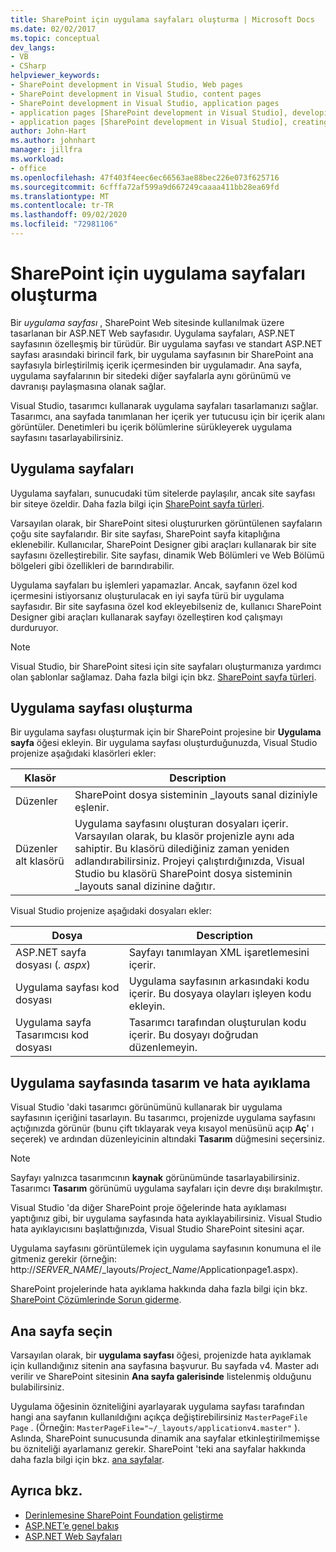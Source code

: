 ```yaml
---
title: SharePoint için uygulama sayfaları oluşturma | Microsoft Docs
ms.date: 02/02/2017
ms.topic: conceptual
dev_langs:
- VB
- CSharp
helpviewer_keywords:
- SharePoint development in Visual Studio, Web pages
- SharePoint development in Visual Studio, content pages
- SharePoint development in Visual Studio, application pages
- application pages [SharePoint development in Visual Studio], developing
- application pages [SharePoint development in Visual Studio], creating
author: John-Hart
ms.author: johnhart
manager: jillfra
ms.workload:
- office
ms.openlocfilehash: 47f403f4eec6ec66563ae88bec226e073f625716
ms.sourcegitcommit: 6cfffa72af599a9d667249caaaa411bb28ea69fd
ms.translationtype: MT
ms.contentlocale: tr-TR
ms.lasthandoff: 09/02/2020
ms.locfileid: "72981106"
---
```

# <a name="create-application-pages-for-sharepoint"></a>SharePoint için uygulama sayfaları oluşturma
  Bir *uygulama sayfası* , SharePoint Web sitesinde kullanılmak üzere tasarlanan bir ASP.NET Web sayfasıdır. Uygulama sayfaları, ASP.NET sayfasının özelleşmiş bir türüdür. Bir uygulama sayfası ve standart ASP.NET sayfası arasındaki birincil fark, bir uygulama sayfasının bir SharePoint ana sayfasıyla birleştirilmiş içerik içermesinden bir uygulamadır. Ana sayfa, uygulama sayfalarının bir sitedeki diğer sayfalarla aynı görünümü ve davranışı paylaşmasına olanak sağlar.

 Visual Studio, tasarımcı kullanarak uygulama sayfaları tasarlamanızı sağlar. Tasarımcı, ana sayfada tanımlanan her içerik yer tutucusu için bir içerik alanı görüntüler. Denetimleri bu içerik bölümlerine sürükleyerek uygulama sayfasını tasarlayabilirsiniz.

## <a name="application-pages"></a>Uygulama sayfaları
 Uygulama sayfaları, sunucudaki tüm sitelerde paylaşılır, ancak site sayfası bir siteye özeldir. Daha fazla bilgi için [SharePoint sayfa türleri](/previous-versions/office/developer/sharepoint-2010/aa979592(v=office.14)).

 Varsayılan olarak, bir SharePoint sitesi oluştururken görüntülenen sayfaların çoğu site sayfalarıdır. Bir site sayfası, SharePoint sayfa kitaplığına eklenebilir. Kullanıcılar, SharePoint Designer gibi araçları kullanarak bir site sayfasını özelleştirebilir. Site sayfası, dinamik Web Bölümleri ve Web Bölümü bölgeleri gibi özellikleri de barındırabilir.

 Uygulama sayfaları bu işlemleri yapamazlar. Ancak, sayfanın özel kod içermesini istiyorsanız oluşturulacak en iyi sayfa türü bir uygulama sayfasıdır. Bir site sayfasına özel kod ekleyebilseniz de, kullanıcı SharePoint Designer gibi araçları kullanarak sayfayı özelleştiren kod çalışmayı durduruyor.

> [!NOTE]
> Visual Studio, bir SharePoint sitesi için site sayfaları oluşturmanıza yardımcı olan şablonlar sağlamaz. Daha fazla bilgi için bkz. [SharePoint sayfa türleri](/previous-versions/office/developer/sharepoint-2010/aa979592(v=office.14)).

## <a name="create-an-application-page"></a>Uygulama sayfası oluşturma
 Bir uygulama sayfası oluşturmak için bir SharePoint projesine bir **Uygulama sayfa** öğesi ekleyin. Bir uygulama sayfası oluşturduğunuzda, Visual Studio projenize aşağıdaki klasörleri ekler:

|Klasör|Description|
|------------|-----------------|
|Düzenler|SharePoint dosya sisteminin _layouts sanal diziniyle eşlenir.|
|Düzenler alt klasörü|Uygulama sayfasını oluşturan dosyaları içerir. Varsayılan olarak, bu klasör projenizle aynı ada sahiptir. Bu klasörü dilediğiniz zaman yeniden adlandırabilirsiniz. Projeyi çalıştırdığınızda, Visual Studio bu klasörü SharePoint dosya sisteminin _layouts sanal dizinine dağıtır.|

 Visual Studio projenize aşağıdaki dosyaları ekler:

|Dosya|Description|
|----------|-----------------|
|ASP.NET sayfa dosyası (*. aspx*)|Sayfayı tanımlayan XML işaretlemesini içerir.|
|Uygulama sayfası kod dosyası|Uygulama sayfasının arkasındaki kodu içerir. Bu dosyaya olayları işleyen kodu ekleyin.|
|Uygulama sayfa Tasarımcısı kod dosyası|Tasarımcı tarafından oluşturulan kodu içerir. Bu dosyayı doğrudan düzenlemeyin.|

## <a name="design-and-debug-an-application-page"></a>Uygulama sayfasında tasarım ve hata ayıklama
 Visual Studio 'daki tasarımcı görünümünü kullanarak bir uygulama sayfasının içeriğini tasarlayın. Bu tasarımcı, projenizde uygulama sayfasını açtığınızda görünür (bunu çift tıklayarak veya kısayol menüsünü açıp **Aç**' ı seçerek) ve ardından düzenleyicinin altındaki **Tasarım** düğmesini seçersiniz.

> [!NOTE]
> Sayfayı yalnızca tasarımcının **kaynak** görünümünde tasarlayabilirsiniz. Tasarımcı **Tasarım** görünümü uygulama sayfaları için devre dışı bırakılmıştır.

 Visual Studio 'da diğer SharePoint proje öğelerinde hata ayıklaması yaptığınız gibi, bir uygulama sayfasında hata ayıklayabilirsiniz. Visual Studio hata ayıklayıcısını başlattığınızda, Visual Studio SharePoint sitesini açar.

 Uygulama sayfasını görüntülemek için uygulama sayfasının konumuna el ile gitmeniz gerekir (örneğin: http://<em>SERVER_NAME</em>/_layouts/*Project_Name*/Applicationpage1.aspx).

 SharePoint projelerinde hata ayıklama hakkında daha fazla bilgi için bkz. [SharePoint Çözümlerinde Sorun giderme](../sharepoint/troubleshooting-sharepoint-solutions.md).

## <a name="choose-a-master-page"></a>Ana sayfa seçin
 Varsayılan olarak, bir **uygulama sayfası** öğesi, projenizde hata ayıklamak için kullandığınız sitenin ana sayfasına başvurur. Bu sayfada v4. Master adı verilir ve SharePoint sitesinin **Ana sayfa galerisinde** listelenmiş olduğunu bulabilirsiniz.

 Uygulama öğesinin özniteliğini ayarlayarak uygulama sayfası tarafından hangi ana sayfanın kullanıldığını açıkça değiştirebilirsiniz `MasterPageFile` `Page` . (Örneğin: `MasterPageFile="~/_layouts/applicationv4.master"` ). Aslında, SharePoint sunucusunda dinamik ana sayfalar etkinleştirilmemişse bu özniteliği ayarlamanız gerekir. SharePoint 'teki ana sayfalar hakkında daha fazla bilgi için bkz. [ana sayfalar](/previous-versions/office/developer/sharepoint-2010/ms443795(v=office.14)).

## <a name="see-also"></a>Ayrıca bkz.
- [Derinlemesine SharePoint Foundation geliştirme](/previous-versions/office/developer/sharepoint-2010/ee539092(v=office.14))
- [ASP.NET’e genel bakış](/aspnet/overview)
- [ASP.NET Web Sayfaları](/aspnet/web-pages/index)

